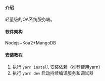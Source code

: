 
#### 介绍
轻量级的OA系统服务端。

#### 软件架构
Nodejs+Koa2+MangoDB


#### 安装教程
1.  执行 `yarn install` 安装依赖（推荐使用yarn）
2.  执行 `yarn dev` 启动持续编译服务和调试器







